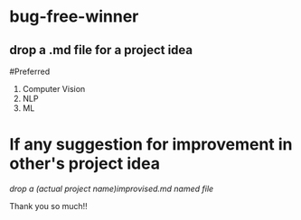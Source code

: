 # bug-free-winner
drop a .md file for a project idea
---
#Preferred
1. Computer Vision
2. NLP
3. ML


# If any suggestion for improvement in other's project idea 

*drop a (actual project name)improvised.md named file*

Thank you so much!!
